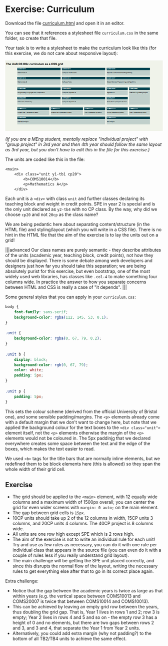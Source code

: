 # Exercise: Curriculum

Download the file [curriculum.html](../resources/curriculum.html) and open it in an editor.


You can see that it references a stylesheet file `curriculum.css` in the same folder, so create that file.

Your task is to write a stylesheet to make the curriculum look like this (for this exercise, we do not care about responsive layout):

![image of the curriculum](curriculum.png)

_(If you are a MEng student, mentally replace "individual project" with "group project" in 3rd year and then 4th year should follow the same layout as 3rd year, but you don't have to edit this in the file for this exercise.)_

The units are coded like this in the file:

    <main>
        <div class="unit y1-tb1 cp20">
            <b>COMS10014</b>
            <p>Mathematics A</p>
        </div>

Each unit is a `<div>` with class `unit` and further classes declaring its teaching block and weight in credit points. SPE in year 2 is special and is the only unit declared as `y2-tb4` with no CP class. By the way, why did we choose `cp20` and not `20cp` as the class name?

We are being pedantic here about separating content/structure (in the HTML file) and styling/layout (which you will write in a CSS file). There is no hint in the HTML file that the aim of the exercise is to lay the units out on a grid!

|||advanced
Our class names are purely semantic - they describe attributes of the units (academic year, teaching block, credit points), not how they should be displayed. There is some debate among web developers and designers just how far you should take this separation; we are being absolutely purist for this exercise, but even bootstrap, one of the most widely used web libraries, has classes like `.col-4` to make something four columns wide. In practice the answer to how you separate concerns between HTML and CSS is really a case of "it depends".
|||

Some general styles that you can apply in your `curriculum.css`:

```css
body {
    font-family: sans-serif;
    background-color: rgba(112, 145, 53, 0.1);
}

.unit {
    background-color: rgba(0, 67, 79, 0.2);
}

.unit b {
    display: block;
    background-color: rgb(0, 67, 79);
    color: white;
    padding: 5px;
}

.unit p {
    padding: 5px;
}
```

This sets the colour scheme (derived from the official University of Bristol one), and some sensible padding/margins. The `<p>` elements already come with a default margin that we don't want to change here, but note that we applied the background colour for the text boxes to the `<div class="unit">` element itself, not the `<p>` elements otherwise the margin of the `<p>` elements would not be coloured in. The 5px paddinjg that we declared everywhere creates some space between the text and the edge of the boxes, which makes the text easier to read. 

We used `<b>` tags for the title bars that are normally inline elements, but we redefined them to be block elements here (this is allowed) so they span the whole width of their grid cell.

## Exercise

  - The grid should be applied to the `<main>` element, with 12 equally wide columns and a maximum width of 1500px overall; you can center the grid for even wider screens with `margin: 0 auto;` on the main element.
  - The gap between grid cells is `15px`.
  - 10CP units should take up 2 of the 12 columns in width, 15CP units 3 columns, and 20CP units 4 columns. The 40CP project is 8 columns wide.
  - All units are one row high except SPE which is 2 rows high.
  - The aim of the exercise is not to write an individual rule for each unit! Try and use as few rules as necessary, you can do it with one rule per individual class that appears in the source file (you can even do it with a couple of rules less if you really understand grid layout).
  - The main challenge will be getting the SPE unit placed correctly, and since this disrupts the normal flow of the layout, writing the necessary rules to get everything else after that to go in its correct place again.

Extra challenge:

  - Notice that the gap between the academic years is twice as large as that within years (e.g. the vertical space between COMS10013 and COMS20007 is twice that between COMS10014 and COMS10013). 
  - This can be achieved by leaving an empty grid row between the years, thus doubling the grid gap. That is, Year 1 lives in rows 1 and 2; row 3 is empty; Year 2 lives in rows 4 and 5 and so on - the empty row 3 has a height of 0 and no elements, but there are two gaps between rows 2 and 3, and 3 and 4, that separate the Year 1 from Year 2 units.
  - Alternatively, you could add extra margin (why not padding?) to the bottom of all TB2/TB4 units to achieve the same effect.

